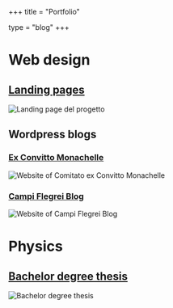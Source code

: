 +++
title = "Portfolio"

type = "blog"
+++

# Web design

## [Landing pages](https://startup.monachelle.org)

![Landing page del progetto](img/startup_monachelle.png)

## Wordpress blogs

### [Ex Convitto Monachelle](https://www.monachelle.org)

![Website of Comitato ex Convitto Monachelle](img/sito_monachelle.png)

### [Campi Flegrei Blog](https://campiflegrei.blog)

![Website of Campi Flegrei Blog](img/sito_campiflegrei.png)

# Physics

## [Bachelor degree thesis](https://github.com/visika/Tesi/)

![Bachelor degree thesis](img/cover_tesi.png)
